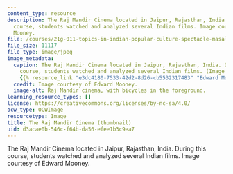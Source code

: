 ```yaml
---
content_type: resource
description: The Raj Mandir Cinema located in Jaipur, Rajasthan, India. During this
  course, students watched and analyzed several Indian films. Image courtesy of Edward
  Mooney.
file: /courses/21g-011-topics-in-indian-popular-culture-spectacle-masala-and-genre-fall-2006/d3acae0b546cf64bda56efee1b3c9ea7_21g-011f06-th.jpg
file_size: 11117
file_type: image/jpeg
image_metadata:
  caption: The Raj Mandir Cinema located in Jaipur, Rajasthan, India. During this
    course, students watched and analyzed several Indian films. (Image courtesy of
    {{% resource_link "e3dc4180-7533-42d2-8d26-cb5532317483" "Edward Mooney" %}}.)
  credit: Image courtesy of Edward Mooney.
  image-alt: Raj Mandir cinema, with bicycles in the foreground.
learning_resource_types: []
license: https://creativecommons.org/licenses/by-nc-sa/4.0/
ocw_type: OCWImage
resourcetype: Image
title: The Raj Mandir Cinema (thumbnail)
uid: d3acae0b-546c-f64b-da56-efee1b3c9ea7
---
```

The Raj Mandir Cinema located in Jaipur, Rajasthan, India. During this course, students watched and analyzed several Indian films. Image courtesy of Edward Mooney.